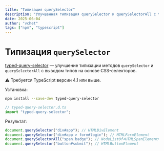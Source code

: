 ```yaml
---
title: "Типизация querySelector"
description: "Улучшенная типизация querySelector и querySelectorAll с typed-query-selector для точного вывода типов элементов на основе CSS-селекторов в TypeScript."
date: 2025-06-04
author: "vchet"
tags: ["npm", "typescript"]
---
```


# Типизация `querySelector`

[typed-query-selector](https://www.npmjs.com/package/typed-query-selector) — улучшение типизации методов `querySelector` и `querySelectorAll` с выводом типов на основе CSS-селекторов.

⚠️ Требуется TypeScript версии 4.1 или выше.

Установка:

```bash
npm install --save-dev typed-query-selector
```

```ts
// typed-query-selector.d.ts
import "typed-query-selector";
```

Результат:

```ts
document.querySelector("div#app"); // HTMLDivElement
document.querySelector("div#app > form#login"); // HTMLFormElement
document.querySelectorAll("span.badge"); // NodeListOf<HTMLSpanElement>
document.querySelector("button#submit"); // HTMLButtonElement
```
